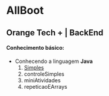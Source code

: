 # AllBoot

## Orange Tech + | BackEnd

#### Conhecimento básico:
* Conhecendo a linguagem **Java**
    1. [Simples](https://github.com/SohIsa/AllBoot/tree/main/Simples)
    2. controleSimples
    3. miniAtividades
    4. repeticaoEArrays